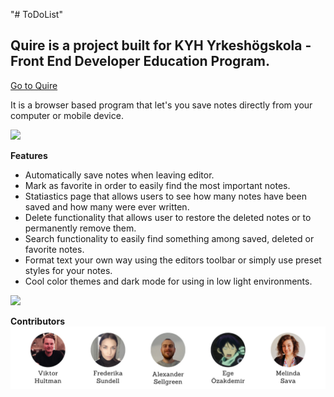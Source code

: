"# ToDoList" 

## Quire is a project built for KYH Yrkeshögskola - Front End Developer Education Program.
[Go to Quire](https://viktor-hultman.github.io/quire_notebook_assignment_paperclip/)

It is a browser based program that let's you save notes directly from your computer or mobile device.

![](https://github.com/Viktor-Hultman/quire_notebook_assignment_paperclip/blob/master/readme-gifs/create-note.gif)

**Features**
- Automatically save notes when leaving editor.
- Mark as favorite in order to easily find the most important notes.
- Statiastics page that allows users to see how many notes have been saved and how many were ever written.
- Delete functionality that allows user to restore the deleted notes or to permanently remove them.
- Search functionality to easily find something among saved, deleted or favorite notes.
- Format text your own way using the editors toolbar or simply use preset styles for your notes.
- Cool color themes and dark mode for using in low light environments.

![](https://github.com/Viktor-Hultman/quire_notebook_assignment_paperclip/blob/master/readme-gifs/notes.gif)

**Contributors**
![Team members](/images/team-members.png)
